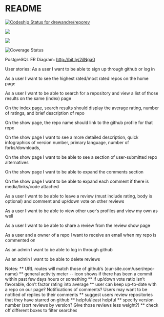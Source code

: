 # README


<span>[ ![Codeship Status for drewandre/reporev](https://app.codeship.com/projects/3a1278a0-94b9-0135-3636-26f9e1beef69/status?branch=master)](https://app.codeship.com/projects/251025)</span>

<span><a href="https://codeclimate.com/github/drewandre/reporev/maintainability"><img src="https://api.codeclimate.com/v1/badges/f9a53a27137391842426/maintainability" /></a></span>

<span><a href="https://codeclimate.com/github/drewandre/reporev/test_coverage"><img src="https://api.codeclimate.com/v1/badges/f9a53a27137391842426/test_coverage" /></a></span>

<span>![Coverage Status](https://coveralls.io/repos/drewandre/reporev/badge.png)
</span>

PostgreSQL ER Diagram:
http://bit.ly/2ilNga0

User stories:
As a user I want to be able to sign up through github or log in

As a user I want to see the highest rated/most rated repos on the home page

As a user I want to be able to search for a repository and view a list of those results on the same (index) page

On the index page, search results should display the average rating, number of ratings, and brief description of repo

On the show page, the repo name should link to the github profile for that repo

On the show page I want to see a more detailed description, quick infographics of version number, primary language, number of forks/downloads, 

On the show page I want to be able to see a section of user-submitted repo alternatives

On the show page I want to be able to expand the comments section

On the show page I want to be able to expand each comment if there is media/links/code attached

As a user I want to be able to leave a review (must include rating, body is optional) and comment and up/down vote on other reviews

As a user I want to be able to view other user’s profiles and view my own as well

As a user I want to be able to share a review from the review show page

As a user and a owner of a repo I want to receive an email when my repo is commented on

As an admin I want to be able to log in through github

As an admin I want to be able to delete reviews

Notes:
** URL routes will match those of github’s (our-site.com/user/repo-name)
** general activity meter -- icon shows if there has been a commit within past few days hours or something
** if up/down vote ratio isn’t favorable, don’t factor rating into average
** user can keep up-to-date with a repo on our page? Notifications of comments?
Users may want to be notified of replies to their comments
** suggest users review repositories that they have starred on github
** helpful/least helpful
** specify version number (sort reviews by version? Give those reviews less weight?)
** check off different boxes to filter searches
